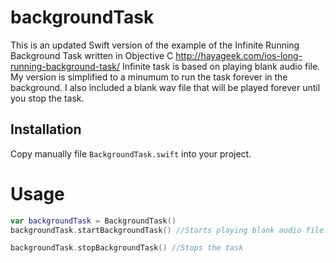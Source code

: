 # backgroundTask

This is an updated Swift version of the example of the Infinite Running Background Task written in Objective C
http://hayageek.com/ios-long-running-background-task/ 
Infinite task is based on playing blank audio file.
My version is simplified to a minumum to run the task forever in the background.
I also included a blank wav file that will be played forever until you stop the task.

## Installation
Copy manually file `BackgroundTask.swift` into your project.

# Usage
```Swift
var backgroundTask = BackgroundTask()
backgroundTask.startBackgroundTask() //Starts playing blank audio file. You can run NSTimer() or whatever you need and it will continue executing in the background.

backgroundTask.stopBackgroundTask() //Stops the task
```


